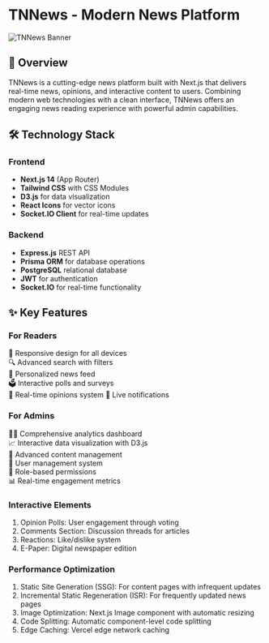 # TNNews - Modern News Platform

![TNNews Banner](https://i.ibb.co.com/CpQ0yRWJ/bl-2-1.png) <!-- Add your banner image if available -->

## 🚀 Overview

TNNews is a cutting-edge news platform built with Next.js that delivers real-time news, opinions, and interactive content to users. Combining modern web technologies with a clean interface, TNNews offers an engaging news reading experience with powerful admin capabilities.

## 🛠 Technology Stack

### Frontend
- **Next.js 14** (App Router)
- **Tailwind CSS** with CSS Modules
- **D3.js** for data visualization
- **React Icons** for vector icons
- **Socket.IO Client** for real-time updates

### Backend
- **Express.js** REST API
- **Prisma ORM** for database operations
- **PostgreSQL** relational database
- **JWT** for authentication
- **Socket.IO** for real-time functionality

## ✨ Key Features

### For Readers
📱 Responsive design for all devices   
🔍 Advanced search with filters  
📰 Personalized news feed  
🗳 Interactive polls and surveys  
💬 Real-time opinions system
🔔 Live notifications  

### For Admins
👨‍💻 Comprehensive analytics dashboard  
📈 Interactive data visualization with D3.js  
📝 Advanced content management  
👤 User management system  
🔐 Role-based permissions  
📊 Real-time engagement metrics  

### Interactive Elements
1. Opinion Polls: User engagement through voting
2. Comments Section: Discussion threads for articles
3. Reactions: Like/dislike system
4. E-Paper: Digital newspaper edition

### Performance Optimization
1. Static Site Generation (SSG): For content pages with infrequent updates
2. Incremental Static Regeneration (ISR): For frequently updated news pages
3. Image Optimization: Next.js Image component with automatic resizing
4. Code Splitting: Automatic component-level code splitting
5. Edge Caching: Vercel edge network caching





